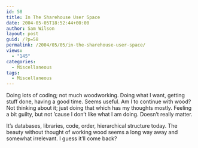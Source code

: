 ```yaml
---
id: 58
title: In The Sharehouse User Space
date: 2004-05-05T18:52:44+00:00
author: Sam Wilson
layout: post
guid: /?p=58
permalink: /2004/05/05/in-the-sharehouse-user-space/
views:
  - "145"
categories:
  - Miscellaneous
tags:
  - Miscellaneous
---
```

Doing lots of coding; not much woodworking. Doing what I want, getting stuff done, having a good time. Seems useful. Am I to continue with wood? Not thinking about it; just doing that which has my thoughts mostly. Feeling a bit guilty, but not &#8217;cause I don&#8217;t like what I am doing. Doesn&#8217;t really matter.

It&#8217;s databases, libraries, code, order, hierarchical structure today. The beauty without thought of working wood seems a long way away and somewhat irrelevant. I guess it&#8217;ll come back?